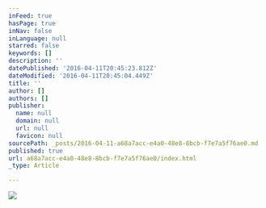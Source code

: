 ```yaml
---
inFeed: true
hasPage: true
inNav: false
inLanguage: null
starred: false
keywords: []
description: ''
datePublished: '2016-04-11T20:45:23.812Z'
dateModified: '2016-04-11T20:45:04.449Z'
title: ''
author: []
authors: []
publisher:
  name: null
  domain: null
  url: null
  favicon: null
sourcePath: _posts/2016-04-11-a68a7acc-e4a0-48e8-8bcb-f7e7a5f76ae0.md
published: true
url: a68a7acc-e4a0-48e8-8bcb-f7e7a5f76ae0/index.html
_type: Article

---
```

![](https://the-grid-user-content.s3-us-west-2.amazonaws.com/992cfee4-b594-4792-99d3-0739dc9e192b.png)